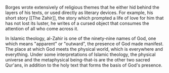 Borges wrote extensively of religious themes that he either hid behind the layers of his texts, or used directly as literary devices. For example, his short story [[The Zahir]], the story which prompted a life of love for him that has not lost its luster, he writes of a cursed object that consumes the attention of all who come across it. 

In Islamic theology, al-Zahir is one of the ninety-nine names of God, one which means "apparent" or "outward", the presence of God made manifest. The place at which God meets the physical world, which is everywhere and everything. Under some interpretations of Islamic theology, the physical universe and the metaphysical being-that-is are the other two sacred Qur'ans, in addition to the holy text that forms the basis of God's presence. 

